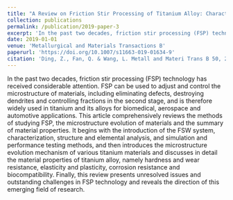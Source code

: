 ```yaml
---
title: "A Review on Friction Stir Processing of Titanium Alloy: Characterization, Method, Microstructure, Properties"
collection: publications
permalink: /publication/2019-paper-3
excerpt: 'In the past two decades, friction stir processing (FSP) technology has received considerable attention. FSP can be used to adjust and control the microstructure of materials, including eliminating defects, destroying dendrites and controlling fractions in the second stage, and is therefore widely used in titanium and its alloys for biomedical, aerospace and automotive applications. This article comprehensively reviews the methods of studying FSP, the microstructure evolution of materials and the summary of material properties. It begins with the introduction of the FSW system, characterization, structure and elemental analysis, and simulation and performance testing methods, and then introduces the microstructure evolution mechanism of various titanium materials and discusses in detail the material properties of titanium alloy, namely hardness and wear resistance, elasticity and plasticity, corrosion resistance and biocompatibility. Finally, this review presents unresolved issues and outstanding challenges in FSP technology and reveals the direction of this emerging field of research.'
date: 2019-01-01
venue: 'Metallurgical and Materials Transactions B'
paperurl: 'https://doi.org/10.1007/s11663-019-01634-9'
citation: 'Ding, Z., Fan, Q. & Wang, L. Metall and Materi Trans B 50, 2134–2162 (2019).'
---
```


In the past two decades, friction stir processing (FSP) technology has received considerable attention. FSP can be used to adjust and control the microstructure of materials, including eliminating defects, destroying dendrites and controlling fractions in the second stage, and is therefore widely used in titanium and its alloys for biomedical, aerospace and automotive applications. This article comprehensively reviews the methods of studying FSP, the microstructure evolution of materials and the summary of material properties. It begins with the introduction of the FSW system, characterization, structure and elemental analysis, and simulation and performance testing methods, and then introduces the microstructure evolution mechanism of various titanium materials and discusses in detail the material properties of titanium alloy, namely hardness and wear resistance, elasticity and plasticity, corrosion resistance and biocompatibility. Finally, this review presents unresolved issues and outstanding challenges in FSP technology and reveals the direction of this emerging field of research.